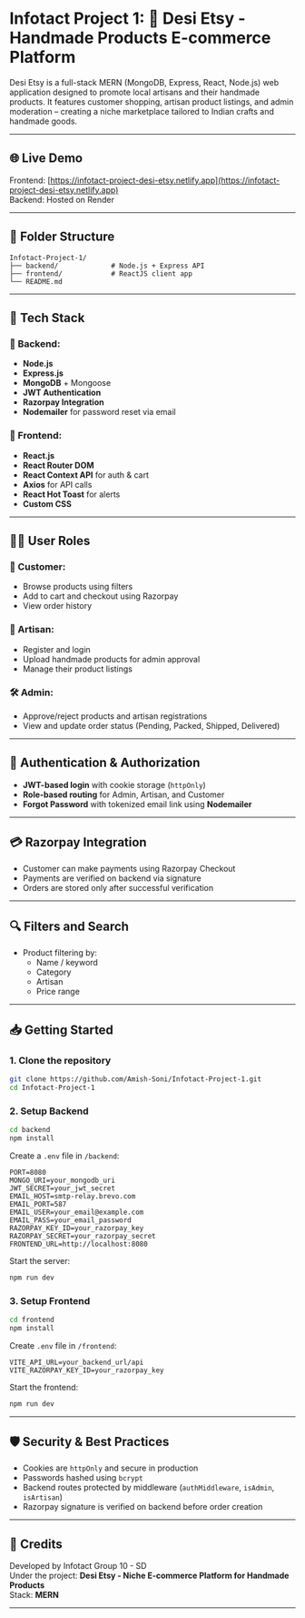 # Infotact Project 1: 🧵 Desi Etsy - Handmade Products E-commerce Platform

Desi Etsy is a full-stack MERN (MongoDB, Express, React, Node.js) web application designed to promote local artisans and their handmade products. It features customer shopping, artisan product listings, and admin moderation – creating a niche marketplace tailored to Indian crafts and handmade goods.

---

## 🌐 Live Demo

Frontend: [https://infotact-project-desi-etsy.netlify.app](https://infotact-project-desi-etsy.netlify.app)  
Backend: Hosted on Render

---

## 📂 Folder Structure

```
Infotact-Project-1/
├── backend/             # Node.js + Express API
├── frontend/            # ReactJS client app
└── README.md
```

---

## 🚀 Tech Stack

### 🔧 Backend:

- **Node.js**
- **Express.js**
- **MongoDB** + Mongoose
- **JWT Authentication**
- **Razorpay Integration**
- **Nodemailer** for password reset via email

### 🎨 Frontend:

- **React.js**
- **React Router DOM**
- **React Context API** for auth & cart
- **Axios** for API calls
- **React Hot Toast** for alerts
- **Custom CSS**

---

## 🧑‍💼 User Roles

### 🛒 Customer:

- Browse products using filters
- Add to cart and checkout using Razorpay
- View order history

### 🎨 Artisan:

- Register and login
- Upload handmade products for admin approval
- Manage their product listings

### 🛠️ Admin:

- Approve/reject products and artisan registrations
- View and update order status (Pending, Packed, Shipped, Delivered)

---

## 🔑 Authentication & Authorization

- **JWT-based login** with cookie storage (`httpOnly`)
- **Role-based routing** for Admin, Artisan, and Customer
- **Forgot Password** with tokenized email link using **Nodemailer**

---

## 💳 Razorpay Integration

- Customer can make payments using Razorpay Checkout
- Payments are verified on backend via signature
- Orders are stored only after successful verification

---

## 🔍 Filters and Search

- Product filtering by:
  - Name / keyword
  - Category
  - Artisan
  - Price range

---

## 📥 Getting Started

### 1. Clone the repository

```bash
git clone https://github.com/Amish-Soni/Infotact-Project-1.git
cd Infotact-Project-1
```

### 2. Setup Backend

```bash
cd backend
npm install
```

Create a `.env` file in `/backend`:

```env
PORT=8080
MONGO_URI=your_mongodb_uri
JWT_SECRET=your_jwt_secret
EMAIL_HOST=smtp-relay.brevo.com
EMAIL_PORT=587
EMAIL_USER=your_email@example.com
EMAIL_PASS=your_email_password
RAZORPAY_KEY_ID=your_razorpay_key
RAZORPAY_SECRET=your_razorpay_secret
FRONTEND_URL=http://localhost:8080
```

Start the server:

```bash
npm run dev
```

### 3. Setup Frontend

```bash
cd frontend
npm install
```

Create `.env` file in `/frontend`:

```env
VITE_API_URL=your_backend_url/api
VITE_RAZORPAY_KEY_ID=your_razorpay_key
```

Start the frontend:

```bash
npm run dev
```

---

## 🛡️ Security & Best Practices

- Cookies are `httpOnly` and secure in production
- Passwords hashed using `bcrypt`
- Backend routes protected by middleware (`authMiddleware`, `isAdmin`, `isArtisan`)
- Razorpay signature is verified on backend before order creation

---

## 🙌 Credits

Developed by Infotact Group 10 - SD  
Under the project: **Desi Etsy - Niche E-commerce Platform for Handmade Products**  
Stack: **MERN**

---

